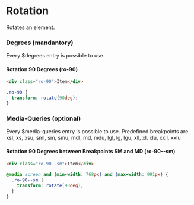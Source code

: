 # Rotation

Rotates an element.

### Degrees (mandantory)

Every \$degrees entry is possible to use.

#### Rotation 90 Degrees (**ro-90**)

```html
<div class="ro-90">Item</div>
```

```css
.ro-90 {
  transform: rotate(90deg);
}
```

### Media-Queries (optional)

Every \$media-queries entry is possible to use. Predefined breakpoints are xsl, xs, xsu, sml, sm, smu, mdl, md, mdu, lgl, lg, lgu, xll, xl, xlu, xxll, xxlu

#### Rotation 90 Degrees between Breakpoints SM and MD (**ro-90--sm**)

```html
<div class="ro-90--sm">Item</div>
```

```css
@media screen and (min-width: 768px) and (max-width: 991px) {
  .ro-90--sm {
    transform: rotate(90deg);
  }
}
```

